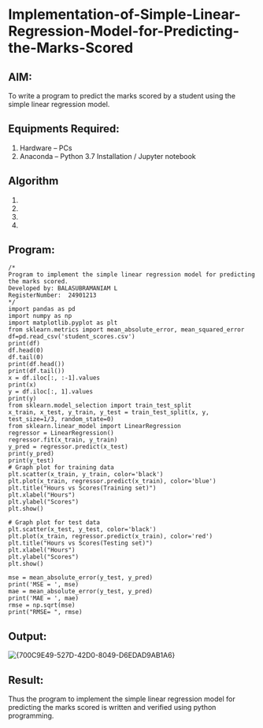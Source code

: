 # Implementation-of-Simple-Linear-Regression-Model-for-Predicting-the-Marks-Scored

## AIM:
To write a program to predict the marks scored by a student using the simple linear regression model.

## Equipments Required:
1. Hardware – PCs
2. Anaconda – Python 3.7 Installation / Jupyter notebook

## Algorithm
1. 
2. 
3. 
4. 

## Program:
```
/*
Program to implement the simple linear regression model for predicting the marks scored.
Developed by: BALASUBRAMANIAM L
RegisterNumber:  24901213
*/
import pandas as pd
import numpy as np
import matplotlib.pyplot as plt
from sklearn.metrics import mean_absolute_error, mean_squared_error
df=pd.read_csv('student_scores.csv')
print(df)
df.head(0)
df.tail(0)
print(df.head())
print(df.tail())
x = df.iloc[:, :-1].values
print(x)
y = df.iloc[:, 1].values
print(y)
from sklearn.model_selection import train_test_split
x_train, x_test, y_train, y_test = train_test_split(x, y, test_size=1/3, random_state=0)
from sklearn.linear_model import LinearRegression
regressor = LinearRegression()
regressor.fit(x_train, y_train)
y_pred = regressor.predict(x_test)
print(y_pred)
print(y_test)
# Graph plot for training data
plt.scatter(x_train, y_train, color='black')
plt.plot(x_train, regressor.predict(x_train), color='blue')
plt.title("Hours vs Scores(Training set)")
plt.xlabel("Hours")
plt.ylabel("Scores")
plt.show()

# Graph plot for test data
plt.scatter(x_test, y_test, color='black')
plt.plot(x_train, regressor.predict(x_train), color='red')
plt.title("Hours vs Scores(Testing set)")
plt.xlabel("Hours")
plt.ylabel("Scores")
plt.show()

mse = mean_absolute_error(y_test, y_pred)
print('MSE = ', mse)
mae = mean_absolute_error(y_test, y_pred)
print('MAE = ', mae)
rmse = np.sqrt(mse)
print("RMSE= ", rmse)

```

## Output:
![{700C9E49-527D-42D0-8049-D6EDAD9AB1A6}](https://github.com/user-attachments/assets/be713070-04cf-4b0f-9c74-a73a0c737401)



## Result:
Thus the program to implement the simple linear regression model for predicting the marks scored is written and verified using python programming.
